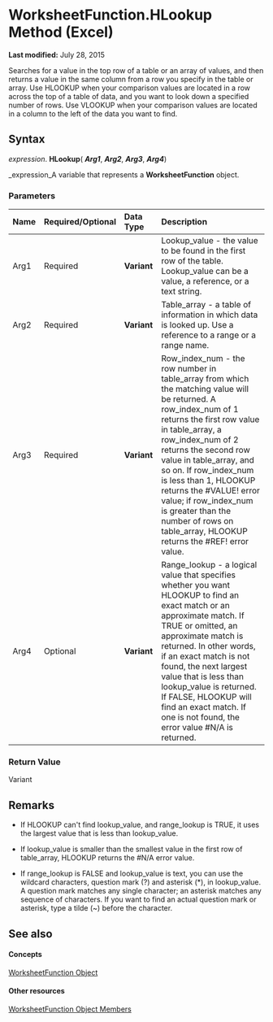 
# WorksheetFunction.HLookup Method (Excel)

 **Last modified:** July 28, 2015

Searches for a value in the top row of a table or an array of values, and then returns a value in the same column from a row you specify in the table or array. Use HLOOKUP when your comparison values are located in a row across the top of a table of data, and you want to look down a specified number of rows. Use VLOOKUP when your comparison values are located in a column to the left of the data you want to find.

## Syntax

 _expression_. **HLookup**( **_Arg1_**,  **_Arg2_**,  **_Arg3_**,  **_Arg4_**)

 _expression_A variable that represents a  **WorksheetFunction** object.


### Parameters



|**Name**|**Required/Optional**|**Data Type**|**Description**|
|:-----|:-----|:-----|:-----|
|Arg1|Required| **Variant**|Lookup_value - the value to be found in the first row of the table. Lookup_value can be a value, a reference, or a text string.|
|Arg2|Required| **Variant**|Table_array - a table of information in which data is looked up. Use a reference to a range or a range name.|
|Arg3|Required| **Variant**|Row_index_num - the row number in table_array from which the matching value will be returned. A row_index_num of 1 returns the first row value in table_array, a row_index_num of 2 returns the second row value in table_array, and so on. If row_index_num is less than 1, HLOOKUP returns the #VALUE! error value; if row_index_num is greater than the number of rows on table_array, HLOOKUP returns the #REF! error value.|
|Arg4|Optional| **Variant**|Range_lookup - a logical value that specifies whether you want HLOOKUP to find an exact match or an approximate match. If TRUE or omitted, an approximate match is returned. In other words, if an exact match is not found, the next largest value that is less than lookup_value is returned. If FALSE, HLOOKUP will find an exact match. If one is not found, the error value #N/A is returned.|

### Return Value

Variant


## Remarks




- If HLOOKUP can't find lookup_value, and range_lookup is TRUE, it uses the largest value that is less than lookup_value.
    
- If lookup_value is smaller than the smallest value in the first row of table_array, HLOOKUP returns the #N/A error value.
    
- If range_lookup is FALSE and lookup_value is text, you can use the wildcard characters, question mark (?) and asterisk (*), in lookup_value. A question mark matches any single character; an asterisk matches any sequence of characters. If you want to find an actual question mark or asterisk, type a tilde (~) before the character.
    

## See also


#### Concepts


 [WorksheetFunction Object](7b1d5639-363d-632c-2cf0-2232562646b6.md)
#### Other resources


 [WorksheetFunction Object Members](6811ca87-4b53-0bff-88c9-30bf7497879a.md)
